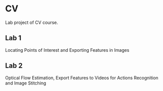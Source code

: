 # CV

Lab project of CV course.

## Lab 1

Locating Points of Interest and Exporting Features in Images

## Lab 2

Optical Flow Estimation, Export Features to Videos for Actions Recognition and Image Stitching

